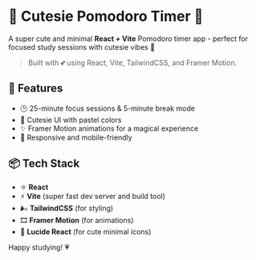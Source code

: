 # 🍓 Cutesie Pomodoro Timer 🍓

A super cute and minimal **React + Vite** Pomodoro timer app  - perfect for focused study sessions with cutesie vibes 💖

> Built with 💕 using React, Vite, TailwindCSS, and Framer Motion.


## 🌸 Features

- 🕒 25-minute focus sessions & 5-minute break mode
- 🧁 Cutesie UI with pastel colors
- ✨ Framer Motion animations for a magical experience
- 🎀 Responsive and mobile-friendly


## 📦 Tech Stack

- ⚛️ **React** 
- ⚡ **Vite** (super fast dev server and build tool)
- 🌬️ **TailwindCSS** (for styling)
- 🎞 **Framer Motion** (for animations)
- 🧠 **Lucide React** (for cute minimal icons)


Happy studying! 💗
